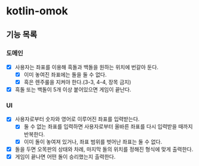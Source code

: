 # kotlin-omok

## 기능 목록

### 도메인
- [x] 사용자는 좌표를 이용해 흑돌과 백돌을 원하는 위치에 번갈아 둔다.
  - [x] 이미 놓여진 좌표에는 돌을 둘 수 없다.
  - [x] 흑은 렌주룰을 지켜야 한다.(3-3, 4-4, 장목 금지)
- [x] 흑돌 또는 백돌이 5개 이상 붙어있으면 게임이 끝난다.

### UI
- [x] 사용자로부터 숫자와 영어로 이루어진 좌표를 입력받는다.
  - [x] 둘 수 없는 좌표를 입력하면 사용자로부터 올바른 좌표를 다시 입력받을 때까지 반복한다.
  - [x] 이미 돌이 놓여져 있거나, 좌표 범위를 벗어난 좌표는 둘 수 없다.
- [x] 돌을 두면 오목판의 상태와 차례, 마지막 돌의 위치를 정해진 형식에 맞게 출력한다.
- [x] 게임이 끝나면 어떤 돌이 승리했는지 출력한다.
